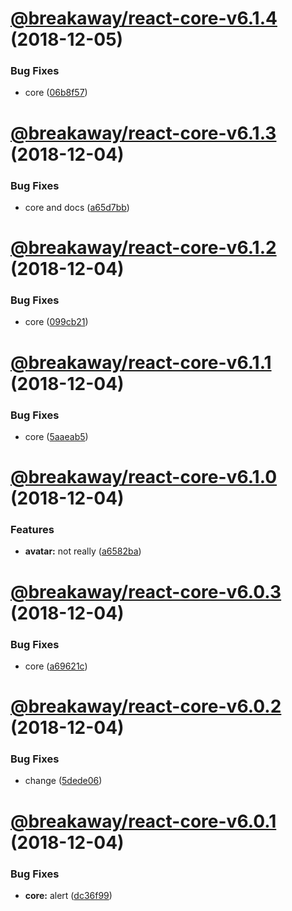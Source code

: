 # [@breakaway/react-core-v6.1.4](https://github.com/pfbreakaway/breakaway-patternfly-react/compare/@breakaway/react-core@6.1.3...@breakaway/react-core@6.1.4) (2018-12-05)


### Bug Fixes

* core ([06b8f57](https://github.com/pfbreakaway/breakaway-patternfly-react/commit/06b8f57))

# [@breakaway/react-core-v6.1.3](https://github.com/pfbreakaway/breakaway-patternfly-react/compare/@breakaway/react-core@6.1.2...@breakaway/react-core@6.1.3) (2018-12-04)


### Bug Fixes

* core and docs ([a65d7bb](https://github.com/pfbreakaway/breakaway-patternfly-react/commit/a65d7bb))

# [@breakaway/react-core-v6.1.2](https://github.com/pfbreakaway/breakaway-patternfly-react/compare/@breakaway/react-core@6.1.1...@breakaway/react-core@6.1.2) (2018-12-04)


### Bug Fixes

* core ([099cb21](https://github.com/pfbreakaway/breakaway-patternfly-react/commit/099cb21))

# [@breakaway/react-core-v6.1.1](https://github.com/pfbreakaway/breakaway-patternfly-react/compare/@breakaway/react-core@6.1.0...@breakaway/react-core@6.1.1) (2018-12-04)


### Bug Fixes

* core ([5aaeab5](https://github.com/pfbreakaway/breakaway-patternfly-react/commit/5aaeab5))

# [@breakaway/react-core-v6.1.0](https://github.com/pfbreakaway/breakaway-patternfly-react/compare/@breakaway/react-core@6.0.3...@breakaway/react-core@6.1.0) (2018-12-04)


### Features

* **avatar:** not really ([a6582ba](https://github.com/pfbreakaway/breakaway-patternfly-react/commit/a6582ba))

# [@breakaway/react-core-v6.0.3](https://github.com/pfbreakaway/breakaway-patternfly-react/compare/@breakaway/react-core@6.0.2...@breakaway/react-core@6.0.3) (2018-12-04)


### Bug Fixes

* core ([a69621c](https://github.com/pfbreakaway/breakaway-patternfly-react/commit/a69621c))

# [@breakaway/react-core-v6.0.2](https://github.com/pfbreakaway/breakaway-patternfly-react/compare/@breakaway/react-core@6.0.1...@breakaway/react-core@6.0.2) (2018-12-04)


### Bug Fixes

* change ([5dede06](https://github.com/pfbreakaway/breakaway-patternfly-react/commit/5dede06))

# [@breakaway/react-core-v6.0.1](https://github.com/pfbreakaway/breakaway-patternfly-react/compare/@breakaway/react-core@6.0.0...@breakaway/react-core@6.0.1) (2018-12-04)


### Bug Fixes

* **core:** alert ([dc36f99](https://github.com/pfbreakaway/breakaway-patternfly-react/commit/dc36f99))
